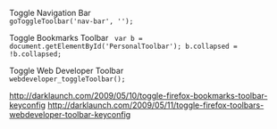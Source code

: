 Toggle Navigation Bar
<code name="javascript">
goToggleToolbar('nav-bar', '');
</code>

Toggle Bookmarks Toolbar
<code name="javascript">
var b = document.getElementById('PersonalToolbar');
b.collapsed = !b.collapsed;
</code>

Toggle Web Developer Toolbar
<code name="javascript">
webdeveloper_toggleToolbar();
</code>

http://darklaunch.com/2009/05/10/toggle-firefox-bookmarks-toolbar-keyconfig
http://darklaunch.com/2009/05/11/toggle-firefox-toolbars-webdeveloper-toolbar-keyconfig